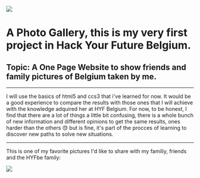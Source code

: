 ![](https://11.be/sites/default/files/styles/logo/public/2021-01/Logo_purple_dark_flag.png?itok=36MYD7lL)
# A Photo Gallery, this is my very first project in Hack Your Future Belgium.
## Topic: A One Page Website to show friends and family pictures of Belgium taken by me.
****
I will use the basics of html5 and ccs3 that i've learned for now. It would be a good experience to compare the results with those ones that I will achieve with the knowledge adquired her at HYF Belgium.
For now, to be honest, I find that there are a lot of things a little bit confusing, there is a whole bunch of new information and different opinions to get the same results, ones harder than the others :sweat: but is fine, it's part of the procces of learning to discover new paths to solve new situations.
****
This is one of my favorite pictures I'd like to share with my familiy, friends and the HYFbe family:



![](https://lh3.googleusercontent.com/R7GlemnTnaPX_D1xN1yVLCJjMiS7pzdZ7QJzlF3yLjiX9NM7L6VjGNEVha8OexAqJ8AK74hPblQpyhv22xTpfcnNnCm7LatPPckMr0-_SU4d1AXOSoQO2TGm5-2RE02_yYU0jYOVmtOpRtcgdpUOc9A5Na2hC_Bwz_2stXJiQ89wvYJKQzFoEr3LtRAPxq0MAJHj4DuTv-efnIJRiiuFeft5QXA1Y_P3xh2A1MMGxJiuhpTLB4X82bQq5u_RU3VoHAsztxCorvcnsNSeS-CvK4XA36Wi3MKGRIlx3XmtZLlvxFPQzrhPV8LWYC3UFLqPp4_nsbuICtxLrbZUGAgMILtfiPc7pDojvOhDaIv4oa1Nup7Y0kLGm9fxHPRD0I4s1i2MGvtuquO9Mq5KoxICYQBFdn0iiZg2GyGRjWewSoJfv-sq8rjWv6QIfC1Uj9WfV6sAl-c7Y-13Bx7LioscLZC9tSrVRTywVK8O0TbH2KZ4ESnP7nCkcqubnWem0GNdSHQMQFtEbxbYDMSdn4V02dEL0QgPs2UhzcoP9m25zAcnSGvNvtndQQAxK6QxZJJxM-ISk3Talk6iv8yvL-Ef5xsCt2-LKDnXtEcg7wpsx-IuXM2oiNS3gNk_-0FT5GbHfGl9kpjGco1hYLWOczZrhNyVOju1iGk-MTq7qmtYQXPVTK2RWcoVhV74AE66o2ZF_ZAax-cBvA7fE-uWJnGY5AWO9g=w1097-h617-no?authuser=0)


